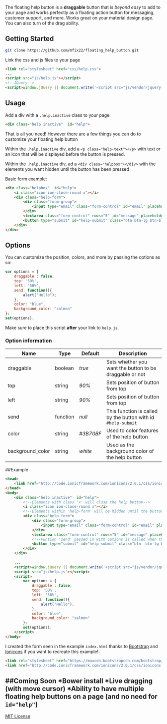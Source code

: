 The floating help button is a **draggable** button that is _beyond easy_ to add to your page and works perfectly as a floating action button for messaging, customer support, and more. Works great on your material design page. You can also turn of the drag ability.

## Getting Started

```bash
git clone https://github.com/mfix22/floating_help_button.git
```

Link the css and js files to your page
```html
<link rel="stylesheet" href="css/help.css">
...
<script src="js/help.js"></script>
<!--JQuery-->
<script>window.jQuery || document.write('<script src="js/vendor/jquery-1.11.2.js"><\/script>');</script>
```

## Usage
Add a div with a `.help.inactive` class to your page.
```html
<div class="help inactive"  id="help">
```

That is all you need! However there are a few things you can do to customize your floating help button

Within the `.help.inactive` div, add a `<p class="help-text"></p>` with text or an icon that will be displayed before the button is pressed. 

Within the `.help.inactive` div, ad a `<div class="helpbox"></div>` with the elements you want hidden until the button has been pressed

Basic form example:
```html
<div class="helpbox"  id="help">
    <i class="icon ion-close-round x"></i>
    <div class="help-form">
        <div class="form-group">
            <input type="email" class="form-control" id="email" placeholder="Email" required>
        </div>
        <textarea class="form-control" rows="5" id="message" placeholder="Message" required></textarea>
        <button type="submit" id="help-submit" class="btn btn-lg btn-block">SEND</button>
    </div>
</div>
```

## Options
You can customize the position, colors, and more by passing the options as so: 
```js
var options = {
    draggable : false,
    top: '50%',
    left: '50%',
    send: function(){
        alert("Hello");
    },
    color: "blue",
    background_color: "salmon"
};
set(options);
```


Make sure to place this script **after** your link to `help.js`.

### Option information
 Name          | Type        | Default     | Description 
 ------------- | ----------- | ----------- | ----------- 
 draggable     | boolean     | _true_      | Sets whether you want the button to be draggable or not
 top           | string      | _90%_       | Sets position of button from top
 left          | string      | _90%_       | Sets position of button from top
 send          | function    | _null_      | This function is called by the button with id `#help-submit`
 color         | string      | _#3B70BF_   | Used to color features of the help button
 background_color| string    | _white_   | Used as the background color of the help button

##Example
```html
<head>
	<link href="http://code.ionicframework.com/ionicons/2.0.1/css/ionicons.min.css" rel="stylesheet"/>
</head>
<body>
	<div class="help inactive"  id="help">
		<!--Elements with class 'x' will close the help button-->
	    <i class="icon ion-close-round x"></i> 
	    <!--Elements within 'help-form' will be hidden until the button is clicked-->
	    <div class="help-form">
	        <div class="form-group">
	            <input type="email" class="form-control" id="email" placeholder="Email" required>
	        </div>
	        <textarea class="form-control" rows="5" id="message" placeholder="Message" required></textarea>
	        <!--Funtion 'send' passed in with options is called when this button is clicked-->
	        <button type="submit" id="help-submit" class="btn  btn-lg btn-block">SEND</button>
	    </div>
	</div>
	
	...
	<script>window.jQuery || document.write('<script src="js/vendor/jquery-1.11.2.js"><\/script>');</script>
	<script src="js/help.js"></script>
	<script>
		var options = {
	        draggable : false,
	        top: '50%',
	        left: '50%',
	        send: function(){
	            alert("Hello");
	        },
	        color: "blue",
	        background_color: "salmon"
	    };
	    set(options);
	</script>
</body>
```


I created the form seen in the example `index.html` thanks to [Bootstrap](http://getbootstrap.com/) and [Ionicons](http://ionicons.com/) if you want to recreate this example!:
```html
<link rel="stylesheet" href="https://maxcdn.bootstrapcdn.com/bootstrap/3.3.5/css/bootstrap.min.css">
<link href="http://code.ionicframework.com/ionicons/2.0.1/css/ionicons.min.css" rel="stylesheet"/>
```

##Coming Soon
*Bower install
*Live dragging (with move cursor)
*Ability to have multiple floating help buttons on a page (and no need for `id="help"`)
---

[MIT License](https://github.com/mfix22/floating_help_button/blob/master/LICENSE)

